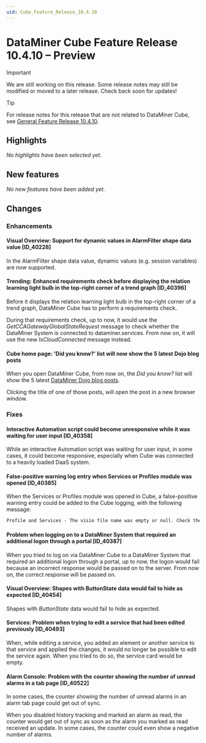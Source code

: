 ```yaml
---
uid: Cube_Feature_Release_10.4.10
---
```


# DataMiner Cube Feature Release 10.4.10 – Preview

> [!IMPORTANT]
> We are still working on this release. Some release notes may still be modified or moved to a later release. Check back soon for updates!

> [!TIP]
> For release notes for this release that are not related to DataMiner Cube, see [General Feature Release 10.4.10](xref:General_Feature_Release_10.4.10).

## Highlights

*No highlights have been selected yet.*

## New features

*No new features have been added yet.*

## Changes

### Enhancements

#### Visual Overview: Support for dynamic values in AlarmFilter shape data value [ID_40228]

<!-- MR 10.3.0 [CU19] / 10.4.0 [CU7] - FR 10.4.10 -->

In the AlarmFilter shape data value, dynamic values (e.g. session variables) are now supported.

#### Trending: Enhanced requirements check before displaying the relation learning light bulb in the top-right corner of a trend graph [ID_40396]

<!-- MR 10.3.0 [CU19] / 10.4.0 [CU7] - FR 10.4.10 -->

Before it displays the relation learning light bulb in the top-right corner of a trend graph, DataMiner Cube has to perform a requirements check.

During that requirements check, up to now, it would use the *GetCCAGatewayGlobalStateRequest* message to check whether the DataMiner System is connected to dataminer.services. From now on, it will use the new *IsCloudConnected* message instead.

#### Cube home page: 'Did you know?' list will now show the 5 latest Dojo blog posts

When you open DataMiner Cube, from now on, the *Did you know?* list will show the 5 latest [DataMiner Dojo blog posts](https://community.dataminer.services/blog/).

Clicking the title of one of those posts, will open the post in a new browser window.

### Fixes

#### Interactive Automation script could become unresponsive while it was waiting for user input [ID_40358]

<!-- MR 10.3.0 [CU19] / 10.4.0 [CU7] - FR 10.4.10 -->

While an interactive Automation script was waiting for user input, in some cases, it could become responsive, especially when Cube was connected to a heavily loaded DaaS system.

#### False-positive warning log entry when Services or Profiles module was opened [ID_40385]

<!-- MR 10.3.0 [CU19] / 10.4.0 [CU7] - FR 10.4.10 -->

When the Services or Profiles module was opened in Cube, a false-positive warning entry could be added to the Cube logging, with the following message:

```txt
Profile and Services - The visio file name was empty or null. Check the response message from the server
```

#### Problem when logging on to a DataMiner System that required an additional logon through a portal [ID_40387]

<!-- MR 10.3.0 [CU19] / 10.4.0 [CU7] - FR 10.4.10 -->

When you tried to log on via DataMiner Cube to a DataMiner System that required an additional logon through a portal, up to now, the logon would fail because an incorrect response would be passed on to the server. From now on, the correct response will be passed on.

#### Visual Overview: Shapes with ButtonState data would fail to hide as expected [ID_40454]

<!-- MR 10.3.0 [CU19] / 10.4.0 [CU7] - FR 10.4.10 -->

Shapes with *ButtonState* data would fail to hide as expected.

#### Services: Problem when trying to edit a service that had been edited previously [ID_40493]

<!-- MR 10.3.0 [CU19] / 10.4.0 [CU7] - FR 10.4.10 -->

When, while editing a service, you added an element or another service to that service and applied the changes, it would no longer be possible to edit the service again. When you tried to do so, the service card would be empty.

#### Alarm Console: Problem with the counter showing the number of unread alarms in a tab page [ID_40522]

<!-- MR 10.3.0 [CU19] / 10.4.0 [CU7] - FR 10.4.10 -->

In some cases, the counter showing the number of unread alarms in an alarm tab page could get out of sync.

When you disabled history tracking and marked an alarm as read, the counter would get out of sync as soon as the alarm you marked as read received an update. In some cases, the counter could even show a negative number of alarms.
